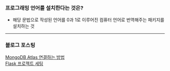 ### 프로그래밍 언어를 설치한다는 것은?
+ 해당 문법으로 작성된 언어를 0과 1로 이루어진 컴퓨터 언어로 번역해주는 패키지를 설치하는 것

<hr>

### 블로그 포스팅

[MongoDB Atlas 연결하는 방법](https://potato-fried-samjan.tistory.com/2)   
[Flask 프로젝트 세팅](https://potato-fried-samjan.tistory.com/3)

